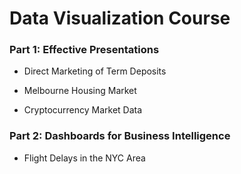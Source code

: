 # Data Visualization Course

### Part 1: Effective Presentations

* Direct Marketing of Term Deposits

* Melbourne Housing Market

* Cryptocurrency Market Data

### Part 2: Dashboards for Business Intelligence

* Flight Delays in the NYC Area
